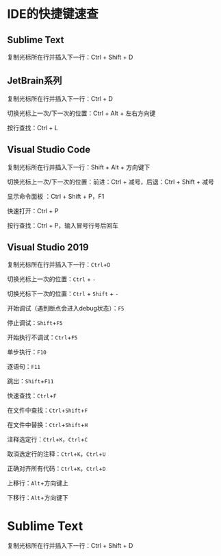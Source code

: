 # IDE的快捷键速查

## Sublime Text

复制光标所在行并插入下一行：Ctrl + Shift + D


## JetBrain系列

复制光标所在行并插入下一行：Ctrl + D

切换光标上一次/下一次的位置：Ctrl + Alt + 左右方向键 

按行查找：Ctrl + L

## Visual Studio Code

复制光标所在行并插入下一行：Shift + Alt + 方向键下

切换光标上一次/下一次的位置：前进：Ctrl + 减号，后退：Ctrl + Shift + 减号

显示命令面板 ：Ctrl + Shift + P，F1

快速打开：Ctrl + P

按行查找：Ctrl + P，输入冒号行号后回车


## Visual Studio 2019

复制光标所在行并插入下一行：`Ctrl`+`D`

切换光标上一次的位置：`Ctrl` + `-`

切换光标下一次的位置：`Ctrl` + `Shift` + `-`

开始调试（遇到断点会进入debug状态）：`F5`

停止调试：`Shift`+`F5`

开始执行不调试：`Ctrl`+`F5`

单步执行：`F10`

逐语句：`F11`  

跳出：`Shift`+`F11`

快速查找：`Ctrl`+`F`

在文件中查找：`Ctrl`+`Shift`+`F`

在文件中替换：`Ctrl`+`Shift`+`H`

注释选定行：`Ctrl`+`K`，`Ctrl`+`C`

取消选定行的注释：`Ctrl`+`K`，`Ctrl`+`U`

正确对齐所有代码：`Ctrl`+`K`，`Ctrl`+`D`

上移行：`Alt`+方向键上

下移行：`Alt`+方向键下

# Sublime Text

复制光标所在行并插入下一行：Ctrl + Shift + D
